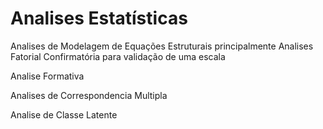 # Analises Estatísticas

Analises de Modelagem de Equações Estruturais principalmente Analises Fatorial Confirmatória para validação de uma escala

Analise Formativa

Analises de Correspondencia Multipla

Analise de Classe Latente
 
